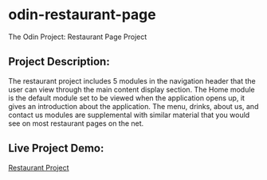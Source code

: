 # odin-restaurant-page
The Odin Project: Restaurant Page Project

## Project Description:
The restaurant project includes 5 modules in the navigation header that the user can view through the main content display section. The Home module is the default module set
to be viewed when the application opens up, it gives an introduction about the application. The menu, drinks, about us, and contact us modules are 
supplemental with similar material that you would see on most restaurant pages on the net. 

## Live Project Demo: 
[Restaurant Project](https://ibn12.github.io/odin-restaurant-page/)